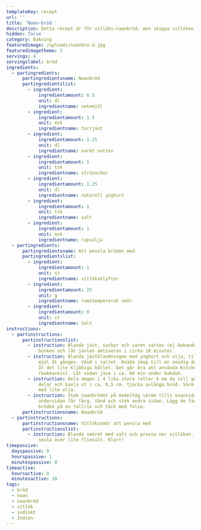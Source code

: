 ```yaml
---
templateKey: recept
url: ''
title: 'Naan-bröd '
description: Detta recept är för vitlöks-naanbröd, men skippa vitlöken om det inte önskas.
hidden: false
category: Bakning
featuredimage: /uploads/naanbro-d.jpg
featuredimagetheme: 2
servings: 4
servingslabel: bröd
ingredients:
  - partingredients:
      partingredientsname: Naanbröd
      partingredientslist:
        - ingredient:
            ingredientamount: 6.5
            unit: dl
            ingredientname: vetemjöl
        - ingredient:
            ingredientamount: 1.5
            unit: msk
            ingredientname: torrjäst
        - ingredient:
            ingredientamount: 1.25
            unit: dl
            ingredientname: varmt vatten
        - ingredient:
            ingredientamount: 1
            unit: tsk
            ingredientname: strösocker
        - ingredient:
            ingredientamount: 1.25
            unit: dl
            ingredientname: naturell yoghurt
        - ingredient:
            ingredientamount: 1
            unit: tsk
            ingredientname: salt
        - ingredient:
            ingredientamount: 1
            unit: msk
            ingredientname: rapsolja
  - partingredients:
      partingredientsname: Att pensla bröden med
      partingredientslist:
        - ingredient:
            ingredientamount: 1
            unit: st
            ingredientname: vitlöksklyftor
        - ingredient:
            ingredientamount: 25
            unit: g
            ingredientname: rumstempererat smör
        - ingredient:
            ingredientamount: 0
            unit: st
            ingredientname: Salt
instructions:
  - partinstructions:
      partinstructionslist:
        - instruction: Blanda jäst, socker och varmt vatten (ej kokande) i en bunke, täck
            bunken och låt jästen aktiveras i cirka 10 minuter.
        - instruction: Blanda jästblandningen med yoghurt och olja, tillsätt sedan lite
            mjöl åt gången. Vänd i saltet. Knåda ihop till en smidig deg, gärna
            åt det lite klibbiga hållet. Det går bra att använda KitchenAid
            (bakmaskin). Låt sedan jäsa i ca. 60 min under bakduk.
        - instruction: Dela degen i 4 lika stora (eller 6 om du vill göra mindre bröd)
            delar och kavla ut i ca. 0,5 cm. tjocka avlånga bröd. Värm en panna
            med lite olja.
        - instruction: Stek naanbrödet på medelhög värme tills ovansidan får bubblor och
            undersidan får färg. Vänd och stek andra sidan. Lägg de färdiga
            bröden på en tallrik och täck med folie.
      partinstructionsname: Naanbröd
  - partinstructions:
      partinstructionsname: Vitlökssmör att pensla med
      partinstructionslist:
        - instruction: Blanda smöret med salt och pressa ner vitlöken. Pensla brödet och
            smula över lite flinsalt. Klart!
timepassive:
  dayspassive: 0
  hourspassive: 1
  minutespassive: 0
timeactive:
  hoursactive: 0
  minutesactive: 10
tags:
  - bröd
  - naan
  - naanbröd
  - vitlök
  - indiskt
  - Indien
---
```

